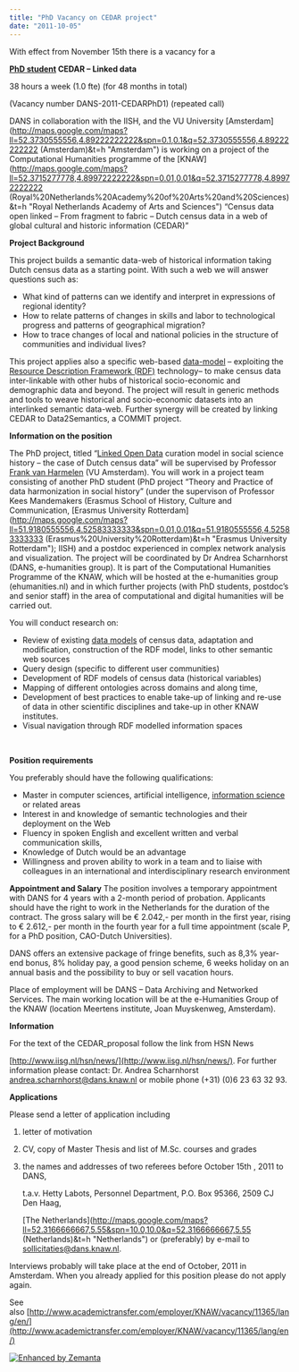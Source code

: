 ```yaml
---
title: "PhD Vacancy on CEDAR project"
date: "2011-10-05"
---
```


With effect from November 15th there is a vacancy for a

**[PhD student](http://en.wikipedia.org/wiki/Doctor_of_Philosophy "Doctor of Philosophy") CEDAR – Linked data**

38 hours a week (1.0 fte) (for 48 months in total)

(Vacancy number DANS-2011-CEDARPhD1) (repeated call)

DANS in collaboration with the IISH, and the VU University [Amsterdam](http://maps.google.com/maps?ll=52.3730555556,4.89222222222&spn=0.1,0.1&q=52.3730555556,4.89222222222 (Amsterdam)&t=h "Amsterdam") is working on a project of the Computational Humanities programme of the [KNAW](http://maps.google.com/maps?ll=52.3715277778,4.89972222222&spn=0.01,0.01&q=52.3715277778,4.89972222222 (Royal%20Netherlands%20Academy%20of%20Arts%20and%20Sciences)&t=h "Royal Netherlands Academy of Arts and Sciences") “Census data open linked – From fragment to fabric – Dutch census data in a web of global cultural and historic information (CEDAR)”

**Project Background**

This project builds a semantic data-web of historical information taking Dutch census data as a starting point. With such a web we will answer questions such as:

- What kind of patterns can we identify and interpret in expressions of regional identity?
- How to relate patterns of changes in skills and labor to technological progress and patterns of geographical migration?
- How to trace changes of local and national policies in the structure of communities and individual lives?

This project applies also a specific web-based [data-model](http://en.wikipedia.org/wiki/Data_model "Data model") – exploiting the [Resource Description Framework (RDF)](http://en.wikipedia.org/wiki/Resource_Description_Framework "Resource Description Framework") technology– to make census data inter-linkable with other hubs of historical socio-economic and demographic data and beyond. The project will result in generic methods and tools to weave historical and socio-economic datasets into an interlinked semantic data-web. Further synergy will be created by linking CEDAR to Data2Semantics, a COMMIT project.

**Information on the position**

The PhD project, titled “[Linked Open Data](http://linkeddata.org/ "Linked Data") curation model in social science history – the case of Dutch census data” will be supervised by Professor [Frank van Harmelen](http://en.wikipedia.org/wiki/Frank_van_Harmelen "Frank van Harmelen") (VU Amsterdam). You will work in a project team consisting of another PhD student (PhD project “Theory and Practice of data harmonization in social history” (under the supervison of Professor Kees Mandemakers (Erasmus School of History, Culture and Communication, [Erasmus University Rotterdam](http://maps.google.com/maps?ll=51.9180555556,4.52583333333&spn=0.01,0.01&q=51.9180555556,4.52583333333 (Erasmus%20University%20Rotterdam)&t=h "Erasmus University Rotterdam"); IISH) and a postdoc experienced in complex network analysis and visualization. The project will be coordinated by Dr Andrea Scharnhorst (DANS, e-humanities group). It is part of the Computational Humanities Programme of the KNAW, which will be hosted at the e-humanities group (ehumanities.nl) and in which further projects (with PhD students, postdoc’s and senior staff) in the area of computational and digital humanities will be carried out.

You will conduct research on:

- Review of existing [data models](http://en.wikipedia.org/wiki/Data_model "Data model") of census data, adaptation and modification, construction of the RDF model, links to other semantic web sources
- Query design (specific to different user communities)
- Development of RDF models of census data (historical variables)
- Mapping of different ontologies across domains and along time,
- Development of best practices to enable take-up of linking and re-use of data in other scientific disciplines and take-up in other KNAW institutes.
- Visual navigation through RDF modelled information spaces

 

**Position requirements**

You preferably should have the following qualifications:

- Master in computer sciences, artificial intelligence, [information science](http://en.wikipedia.org/wiki/Information_science "Information science") or related areas
- Interest in and knowledge of semantic technologies and their deployment on the Web
- Fluency in spoken English and excellent written and verbal communication skills,
- Knowledge of Dutch would be an advantage
- Willingness and proven ability to work in a team and to liaise with colleagues in an international and interdisciplinary research environment

**Appointment and Salary** The position involves a temporary appointment with DANS for 4 years with a 2-month period of probation. Applicants should have the right to work in the Netherlands for the duration of the contract. The gross salary will be € 2.042,- per month in the first year, rising to € 2.612,- per month in the fourth year for a full time appointment (scale P, for a PhD position, CAO-Dutch Universities).

DANS offers an extensive package of fringe benefits, such as 8,3% year-end bonus, 8% holiday pay, a good pension scheme, 6 weeks holiday on an annual basis and the possibility to buy or sell vacation hours.

Place of employment will be DANS – Data Archiving and Networked Services. The main working location will be at the e-Humanities Group of the KNAW (location Meertens institute, Joan Muyskenweg, Amsterdam).

**Information**

For the text of the CEDAR\_proposal follow the link from HSN News

[http://www.iisg.nl/hsn/news/](http://www.iisg.nl/hsn/news/). For further information please contact: Dr. Andrea Scharnhorst [andrea.scharnhorst@dans.knaw.nl](andrea.scharnhorst@dans.knaw.nl) or mobile phone (+31) (0)6 23 63 32 93.

**Applications**

Please send a letter of application including

1. letter of motivation
2. CV, copy of Master Thesis and list of M.Sc. courses and grades
3. the names and addresses of two referees before October 15th , 2011 to DANS,
    
    t.a.v. Hetty Labots, Personnel Department, P.O. Box 95366, 2509 CJ Den Haag,
    
    [The Netherlands](http://maps.google.com/maps?ll=52.3166666667,5.55&spn=10.0,10.0&q=52.3166666667,5.55 (Netherlands)&t=h "Netherlands") or (preferably) by e-mail to [sollicitaties@dans.knaw.nl](sollicitaties@dans.knaw.nl).

Interviews probably will take place at the end of October, 2011 in Amsterdam. When you already applied for this position please do not apply again.

See also [http://www.academictransfer.com/employer/KNAW/vacancy/11365/lang/en/](http://www.academictransfer.com/employer/KNAW/vacancy/11365/lang/en/)

[![Enhanced by Zemanta](http://img.zemanta.com/zemified_e.png?x-id=14f86d5a-a487-4c3d-a215-33a88c65e173)](http://www.zemanta.com/ "Enhanced by Zemanta")
